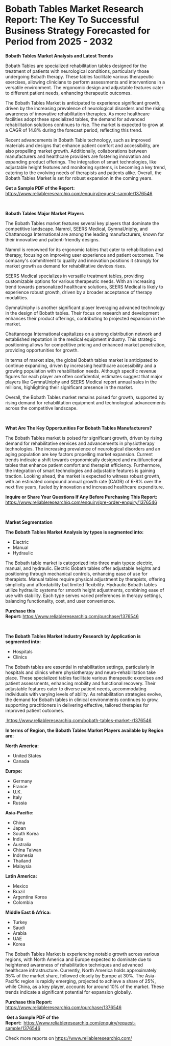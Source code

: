 <p><h1>Bobath Tables Market Research Report: The Key To Successful Business Strategy Forecasted for Period from 2025 - 2032</h1></p><p><strong>Bobath Tables Market Analysis and Latest Trends</strong></p>
<p><p>Bobath Tables are specialized rehabilitation tables designed for the treatment of patients with neurological conditions, particularly those undergoing Bobath therapy. These tables facilitate various therapeutic exercises, allowing clinicians to perform assessments and interventions in a versatile environment. The ergonomic design and adjustable features cater to different patient needs, enhancing therapeutic outcomes.</p><p>The Bobath Tables Market is anticipated to experience significant growth, driven by the increasing prevalence of neurological disorders and the rising awareness of innovative rehabilitation therapies. As more healthcare facilities adopt these specialized tables, the demand for advanced rehabilitation solutions continues to rise. The market is expected to grow at a CAGR of 14.8% during the forecast period, reflecting this trend.</p><p>Recent advancements in Bobath Table technology, such as improved materials and designs that enhance patient comfort and accessibility, are also propelling market growth. Additionally, collaborations between manufacturers and healthcare providers are fostering innovation and expanding product offerings. The integration of smart technologies, like adjustable height features and monitoring systems, is becoming a key trend, catering to the evolving needs of therapists and patients alike. Overall, the Bobath Tables Market is set for robust expansion in the coming years.</p></p>
<p><strong>Get a Sample PDF of the Report:&nbsp;</strong> <a href="https://www.reliableresearchiq.com/enquiry/request-sample/1376546?utm_campaign=1141&utm_medium=2&utm_source=Github&utm_content=ia&utm_term=13012025&utm_id=bobath-tables">https://www.reliableresearchiq.com/enquiry/request-sample/1376546</a></p>
<p>&nbsp;</p>
<p><strong>Bobath Tables Major Market Players</strong></p>
<p><p>The Bobath Tables market features several key players that dominate the competitive landscape. Namrol, SEERS Medical, GymnaUniphy, and Chattanooga International are among the leading manufacturers, known for their innovative and patient-friendly designs. </p><p>Namrol is renowned for its ergonomic tables that cater to rehabilitation and therapy, focusing on improving user experience and patient outcomes. The company's commitment to quality and innovation positions it strongly for market growth as demand for rehabilitative devices rises. </p><p>SEERS Medical specializes in versatile treatment tables, providing customizable options for various therapeutic needs. With an increasing trend towards personalized healthcare solutions, SEERS Medical is likely to experience robust growth, driven by a broader acceptance of therapy modalities.</p><p>GymnaUniphy is another significant player leveraging advanced technology in the design of Bobath tables. Their focus on research and development enhances their product offerings, contributing to projected expansion in the market. </p><p>Chattanooga International capitalizes on a strong distribution network and established reputation in the medical equipment industry. This strategic positioning allows for competitive pricing and enhanced market penetration, providing opportunities for growth.</p><p>In terms of market size, the global Bobath tables market is anticipated to continue expanding, driven by increasing healthcare accessibility and a growing population with rehabilitation needs. Although specific revenue figures for each player are often confidential, estimates suggest that major players like GymnaUniphy and SEERS Medical report annual sales in the millions, highlighting their significant presence in the market. </p><p>Overall, the Bobath Tables market remains poised for growth, supported by rising demand for rehabilitation equipment and technological advancements across the competitive landscape.</p></p>
<p>&nbsp;</p>
<p><strong>What Are The Key Opportunities For Bobath Tables Manufacturers?</strong></p>
<p><p>The Bobath Tables market is poised for significant growth, driven by rising demand for rehabilitative services and advancements in physiotherapy technologies. The increasing prevalence of neurological disorders and an aging population are key factors propelling market expansion. Current trends indicate a shift towards ergonomically designed and multifunctional tables that enhance patient comfort and therapist efficiency. Furthermore, the integration of smart technologies and adjustable features is gaining traction. Looking ahead, the market is expected to witness robust growth, with an estimated compound annual growth rate (CAGR) of 6-8% over the next five years, fueled by innovation and increased healthcare expenditure.</p></p>
<p><strong>Inquire or Share Your Questions If Any Before Purchasing This Report:</strong> <a href="https://www.reliableresearchiq.com/enquiry/pre-order-enquiry/1376546?utm_campaign=1141&utm_medium=2&utm_source=Github&utm_content=ia&utm_term=13012025&utm_id=bobath-tables">https://www.reliableresearchiq.com/enquiry/pre-order-enquiry/1376546</a></p>
<p>&nbsp;</p>
<p><strong>Market Segmentation</strong></p>
<p><strong>The Bobath Tables Market Analysis by types is segmented into:</strong></p>
<p><ul><li>Electric</li><li>Manual</li><li>Hydraulic</li></ul></p>
<p><p>The Bobath table market is categorized into three main types: electric, manual, and hydraulic. Electric Bobath tables offer adjustable heights and positioning through mechanical controls, enhancing ease of use for therapists. Manual tables require physical adjustment by therapists, offering simplicity and affordability but limited flexibility. Hydraulic Bobath tables utilize hydraulic systems for smooth height adjustments, combining ease of use with stability. Each type serves varied preferences in therapy settings, balancing functionality, cost, and user convenience.</p></p>
<p><strong>Purchase this Report:&nbsp;</strong><a href="https://www.reliableresearchiq.com/purchase/1376546?utm_campaign=1141&utm_medium=2&utm_source=Github&utm_content=ia&utm_term=13012025&utm_id=bobath-tables">https://www.reliableresearchiq.com/purchase/1376546</a></p>
<p>&nbsp;</p>
<p><strong>The Bobath Tables Market Industry Research by Application is segmented into:</strong></p>
<p><ul><li>Hospitals</li><li>Clinics</li></ul></p>
<p><p>The Bobath tables are essential in rehabilitation settings, particularly in hospitals and clinics where physiotherapy and neuro-rehabilitation take place. These specialized tables facilitate various therapeutic exercises and patient assessments, enhancing mobility and functional recovery. Their adjustable features cater to diverse patient needs, accommodating individuals with varying levels of ability. As rehabilitation strategies evolve, the demand for Bobath tables in clinical environments continues to grow, supporting practitioners in delivering effective, tailored therapies for improved patient outcomes.</p></p>
<p><a href="https://www.reliableresearchiq.com/bobath-tables-market-r1376546?utm_campaign=1141&utm_medium=2&utm_source=Github&utm_content=ia&utm_term=13012025&utm_id=bobath-tables">&nbsp;https://www.reliableresearchiq.com/bobath-tables-market-r1376546</a></p>
<p><strong>In terms of Region, the Bobath Tables Market Players available by Region are:</strong></p>
<p>
    <p> <strong> North America: </strong>
        <ul>
            <li>United States</li>
            <li>Canada</li>
        </ul>
        </p> 
    <p> <strong> Europe: </strong>
        <ul>
            <li>Germany</li>
            <li>France</li>
            <li>U.K.</li>
            <li>Italy</li>
            <li>Russia</li>
        </ul>
        </p> 
    <p> <strong> Asia-Pacific: </strong>
        <ul>
            <li>China</li>
            <li>Japan</li>
            <li>South Korea</li>
            <li>India</li>
            <li>Australia</li>
            <li>China Taiwan</li>
            <li>Indonesia</li>
            <li>Thailand</li>
            <li>Malaysia</li>
        </ul>
        </p> 
    <p> <strong> Latin America: </strong>
        <ul>
            <li>Mexico</li>
            <li>Brazil</li>
            <li>Argentina Korea</li>
            <li>Colombia</li>
        </ul>
        </p> 
    <p> <strong> Middle East & Africa: </strong>
        <ul>
            <li>Turkey</li>
            <li>Saudi</li>
            <li>Arabia</li>
            <li>UAE</li>
            <li>Korea</li>
        </ul>
    </p>
    </p>
<p><p>The Bobath Tables Market is experiencing notable growth across various regions, with North America and Europe expected to dominate due to heightened awareness of rehabilitation techniques and advanced healthcare infrastructure. Currently, North America holds approximately 35% of the market share, followed closely by Europe at 30%. The Asia-Pacific region is rapidly emerging, projected to achieve a share of 25%, while China, as a key player, accounts for around 10% of the market. These trends indicate a significant potential for expansion globally.</p></p>
<p><strong>Purchase this Report: </strong><a href="https://www.reliableresearchiq.com/purchase/1376546?utm_campaign=1141&utm_medium=2&utm_source=Github&utm_content=ia&utm_term=13012025&utm_id=bobath-tables">https://www.reliableresearchiq.com/purchase/1376546</a></p>
<p>&nbsp;<strong>Get a Sample PDF of the Report:&nbsp;&nbsp;</strong><a href="https://www.reliableresearchiq.com/enquiry/request-sample/1376546?utm_campaign=1141&utm_medium=2&utm_source=Github&utm_content=ia&utm_term=13012025&utm_id=bobath-tables">https://www.reliableresearchiq.com/enquiry/request-sample/1376546</a></p>
<p><strong></strong></p>
<p>Check more reports on <a href="https://www.reliableresearchiq.com/?utm_campaign=1141&utm_medium=2&utm_source=Github&utm_content=ia&utm_term=13012025&utm_id=bobath-tables">https://www.reliableresearchiq.com/</a></p>